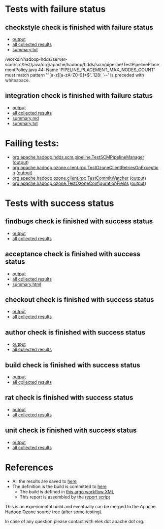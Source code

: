 # Tests with failure status

## checkstyle check is finished with failure status

   * [output](https://raw.githubusercontent.com/elek/ozone-ci/master/pr/pr-hdds-1569-qmmbh/checkstyle/output.log)
   * [all collected results](https://github.com/elek/ozone-ci/tree/master/pr/pr-hdds-1569-qmmbh/checkstyle)
   * [summary.txt](https://github.com/elek/ozone-ci/tree/master/pr/pr-hdds-1569-qmmbh/checkstyle/summary.txt)

/workdir/hadoop-hdds/server-scm/src/test/java/org/apache/hadoop/hdds/scm/pipeline/TestPipelinePlacementPolicy.java
 44: Name &apos;PIPELINE_PLACEMENT_MAX_NODES_COUNT&apos; must match pattern &apos;^[a-z][a-zA-Z0-9]*$&apos;.
 128: &apos;--&apos; is preceded with whitespace.

## integration check is finished with failure status

   * [output](https://raw.githubusercontent.com/elek/ozone-ci/master/pr/pr-hdds-1569-qmmbh/integration/output.log)
   * [all collected results](https://github.com/elek/ozone-ci/tree/master/pr/pr-hdds-1569-qmmbh/integration)
   * [summary.md](https://github.com/elek/ozone-ci/tree/master/pr/pr-hdds-1569-qmmbh/integration/summary.md)
   * [summary.txt](https://github.com/elek/ozone-ci/tree/master/pr/pr-hdds-1569-qmmbh/integration/summary.txt)

# Failing tests: 

 * [org.apache.hadoop.hdds.scm.pipeline.TestSCMPipelineManager](hadoop-ozone/integration-test/org.apache.hadoop.hdds.scm.pipeline.TestSCMPipelineManager.txt) ([output](hadoop-ozone/integration-test/org.apache.hadoop.hdds.scm.pipeline.TestSCMPipelineManager-output.txt/))
 * [org.apache.hadoop.ozone.client.rpc.TestOzoneClientRetriesOnException](hadoop-ozone/integration-test/org.apache.hadoop.ozone.client.rpc.TestOzoneClientRetriesOnException.txt) ([output](hadoop-ozone/integration-test/org.apache.hadoop.ozone.client.rpc.TestOzoneClientRetriesOnException-output.txt/))
 * [org.apache.hadoop.ozone.client.rpc.TestCommitWatcher](hadoop-ozone/integration-test/org.apache.hadoop.ozone.client.rpc.TestCommitWatcher.txt) ([output](hadoop-ozone/integration-test/org.apache.hadoop.ozone.client.rpc.TestCommitWatcher-output.txt/))
 * [org.apache.hadoop.ozone.TestOzoneConfigurationFields](hadoop-ozone/integration-test/org.apache.hadoop.ozone.TestOzoneConfigurationFields.txt) ([output](hadoop-ozone/integration-test/org.apache.hadoop.ozone.TestOzoneConfigurationFields-output.txt/))


# Tests with success status

## findbugs check is finished with success status

   * [output](https://raw.githubusercontent.com/elek/ozone-ci/master/pr/pr-hdds-1569-qmmbh/findbugs/output.log)
   * [all collected results](https://github.com/elek/ozone-ci/tree/master/pr/pr-hdds-1569-qmmbh/findbugs)


## acceptance check is finished with success status

   * [output](https://raw.githubusercontent.com/elek/ozone-ci/master/pr/pr-hdds-1569-qmmbh/acceptance/output.log)
   * [all collected results](https://github.com/elek/ozone-ci/tree/master/pr/pr-hdds-1569-qmmbh/acceptance)
   * [summary.html](https://elek.github.io/ozone-ci/pr/pr-hdds-1569-qmmbh/acceptance/summary.html)


## checkout check is finished with success status

   * [output](https://raw.githubusercontent.com/elek/ozone-ci/master/pr/pr-hdds-1569-qmmbh/checkout/output.log)
   * [all collected results](https://github.com/elek/ozone-ci/tree/master/pr/pr-hdds-1569-qmmbh/checkout)


## author check is finished with success status

   * [output](https://raw.githubusercontent.com/elek/ozone-ci/master/pr/pr-hdds-1569-qmmbh/author/output.log)
   * [all collected results](https://github.com/elek/ozone-ci/tree/master/pr/pr-hdds-1569-qmmbh/author)


## build check is finished with success status

   * [output](https://raw.githubusercontent.com/elek/ozone-ci/master/pr/pr-hdds-1569-qmmbh/build/output.log)
   * [all collected results](https://github.com/elek/ozone-ci/tree/master/pr/pr-hdds-1569-qmmbh/build)


## rat check is finished with success status

   * [output](https://raw.githubusercontent.com/elek/ozone-ci/master/pr/pr-hdds-1569-qmmbh/rat/output.log)
   * [all collected results](https://github.com/elek/ozone-ci/tree/master/pr/pr-hdds-1569-qmmbh/rat)


## unit check is finished with success status

   * [output](https://raw.githubusercontent.com/elek/ozone-ci/master/pr/pr-hdds-1569-qmmbh/unit/output.log)
   * [all collected results](https://github.com/elek/ozone-ci/tree/master/pr/pr-hdds-1569-qmmbh/unit)




# References

 * All the results are saved to [here](https://github.com/elek/ozone-ci/tree/master/pr/pr-hdds-1569-qmmbh/)
 * The definition is the build is committed to [here](https://github.com/elek/argo-ozone)
    * The build is defined in [this argo workflow XML](https://github.com/elek/argo-ozone/blob/master/ozone-build.yaml)
    * This report is assembled by the [report script](https://github.com/elek/argo-ozone/blob/master/scripts/report.sh)

This is an experimental build and eventually can be merged to the Apache Hadoop Ozone source tree (after some testing).

In case of any question please contact with elek dot apache dot org.
